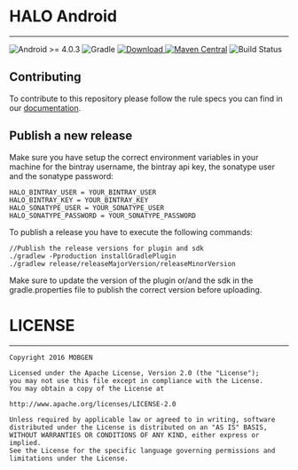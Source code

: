# HALO Android
------------------
![Android >= 4.0.3](https://img.shields.io/badge/Android-%3E=%204.0.3-blue.svg)
![Gradle](https://img.shields.io/badge/Gradle-compatible-brightgreen.svg)
[![Download](https://api.bintray.com/packages/halo-mobgen/maven/HALO/images/download.svg) ](https://bintray.com/halo-mobgen/maven/HALO/_latestVersion)
[![Maven Central](https://maven-badges.herokuapp.com/maven-central/com.mobgen.halo.android/halo-sdk/badge.svg)](https://maven-badges.herokuapp.com/maven-central/com.mobgen.halo.android/halo-sdk/badge.svg)
![Build Status](https://supermercado.mobgen.com:8443/plugins/servlet/wittified/build-status/HALO-AS2)

## Contributing ##
To contribute to this repository please follow the rule specs you can find in our [documentation](https://mobgen.github.io/halo-documenation/android_contributions.html).

## Publish a new release ##
Make sure you have setup the correct environment variables in your machine for the bintray username, the
bintray api key, the sonatype user and the sonatype password:
```
HALO_BINTRAY_USER = YOUR_BINTRAY_USER
HALO_BINTRAY_KEY = YOUR_BINTRAY_KEY
HALO_SONATYPE_USER = YOUR_SONATYPE_USER
HALO_SONATYPE_PASSWORD = YOUR_SONATYPE_PASSWORD
```

To publish a release you have to execute the following commands:
```
//Publish the release versions for plugin and sdk
./gradlew -Pproduction installGradlePlugin
./gradlew release/releaseMajorVersion/releaseMinorVersion
```
Make sure to update the version of the plugin or/and the sdk in the gradle.properties file to publish the correct version before uploading.

# LICENSE #
---------------
```
Copyright 2016 MOBGEN

Licensed under the Apache License, Version 2.0 (the "License");
you may not use this file except in compliance with the License.
You may obtain a copy of the License at

http://www.apache.org/licenses/LICENSE-2.0

Unless required by applicable law or agreed to in writing, software
distributed under the License is distributed on an "AS IS" BASIS,
WITHOUT WARRANTIES OR CONDITIONS OF ANY KIND, either express or implied.
See the License for the specific language governing permissions and
limitations under the License.
```